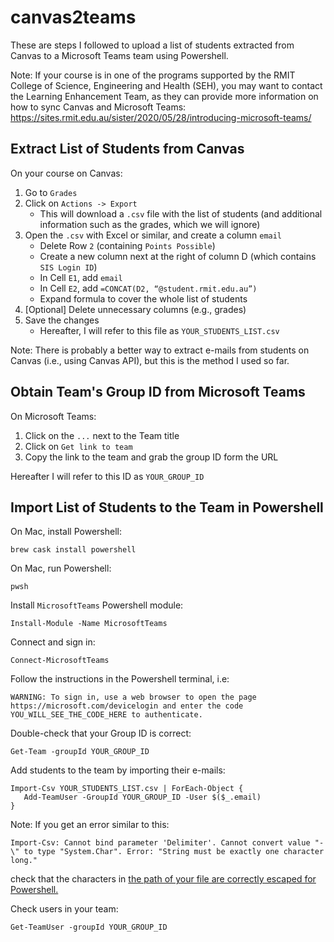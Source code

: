 # canvas2teams

These are steps I followed to upload a list of students extracted from Canvas to a Microsoft Teams team using Powershell.

Note: If your course is in one of the programs supported by the RMIT College of Science, Engineering and Health (SEH), you may want to contact the Learning Enhancement Team, as they can provide more information on how to sync Canvas and Microsoft Teams: https://sites.rmit.edu.au/sister/2020/05/28/introducing-microsoft-teams/ 

## Extract List of Students from Canvas

On your course on Canvas:

1. Go to `Grades`
2. Click on `Actions -> Export`
   - This will download a `.csv` file with the list of students (and additional information such as the grades, which we will ignore)
3. Open the `.csv` with Excel or similar, and create a column `email`
   - Delete Row `2` (containing `Points Possible`)
   - Create a new column next at the right of column D (which contains `SIS Login ID`)
   - In Cell `E1`, add `email`
   - In Cell `E2`, add `=CONCAT(D2, “@student.rmit.edu.au”)`
   - Expand formula to cover the whole list of students
4. [Optional] Delete unnecessary columns (e.g., grades)
5. Save the changes
    - Hereafter, I will refer to this file as `YOUR_STUDENTS_LIST.csv`

Note: There is probably a better way to extract e-mails from students on Canvas (i.e., using Canvas API), but this is the method I used so far.

## Obtain Team's Group ID from Microsoft Teams

On Microsoft Teams:

1. Click on the `...` next to the Team title
2. Click on `Get link to team`
3. Copy the link to the team and grab the group ID form the URL

Hereafter I will refer to this ID as `YOUR_GROUP_ID`

## Import List of Students to the Team in Powershell

On Mac, install Powershell:

```
brew cask install powershell
```

On Mac, run Powershell:

```
pwsh
```

Install `MicrosoftTeams` Powershell module:

```
Install-Module -Name MicrosoftTeams
```

Connect and sign in:

```
Connect-MicrosoftTeams
```

Follow the instructions in the Powershell terminal, i.e:

```
WARNING: To sign in, use a web browser to open the page https://microsoft.com/devicelogin and enter the code YOU_WILL_SEE_THE_CODE_HERE to authenticate.
```

Double-check that your Group ID is correct:
```
Get-Team -groupId YOUR_GROUP_ID
```

Add students to the team by importing their e-mails:

```
Import-Csv YOUR_STUDENTS_LIST.csv | ForEach-Object {
   Add-TeamUser -GroupId YOUR_GROUP_ID -User $($_.email)
}
```

Note: If you get an error similar to this:
  ```
  Import-Csv: Cannot bind parameter 'Delimiter'. Cannot convert value "-\" to type "System.Char". Error: "String must be exactly one character long."
  ```
check that the characters in [the path of your file are correctly escaped for Powershell.](https://stackoverflow.com/questions/35225462/binding-delimiter-in-powershell)

Check users in your team:
```
Get-TeamUser -groupId YOUR_GROUP_ID
```
